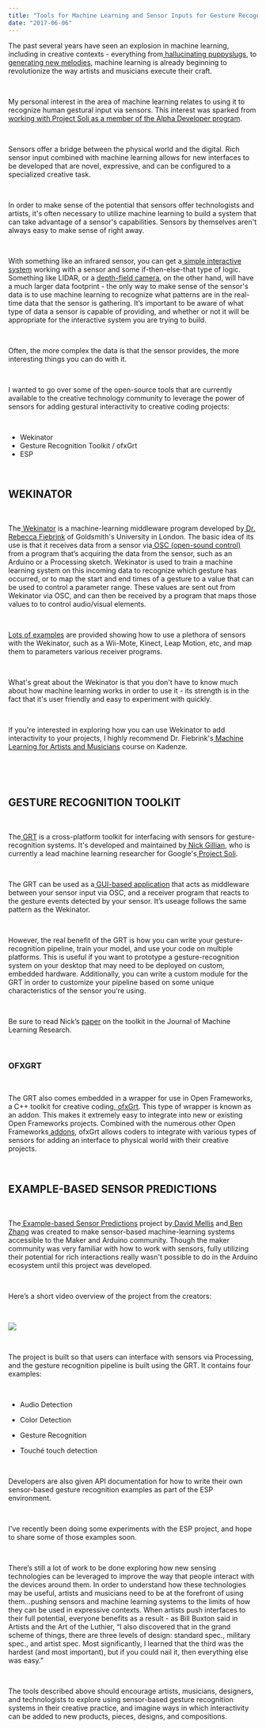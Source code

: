 ```yaml
---
title: "Tools for Machine Learning and Sensor Inputs for Gesture Recognition"
date: "2017-06-06"
---
```


The past several years have seen an explosion in machine learning, including in creative contexts - everything from[ hallucinating puppyslugs](https://research.googleblog.com/2015/06/inceptionism-going-deeper-into-neural.html), to[ generating new melodies](https://magenta.tensorflow.org/welcome-to-magenta), machine learning is already beginning to revolutionize the way artists and musicians execute their craft.

&nbsp;

My personal interest in the area of machine learning relates to using it to recognize human gestural input via sensors. This interest was sparked from [working with Project Soli as a member of the Alpha Developer program](https://www.nickarner.com/project-soli-alpha-developers-program).

&nbsp;

Sensors offer a bridge between the physical world and the digital. Rich sensor input combined with machine learning allows for new interfaces to be developed that are novel, expressive, and can be configured to a specialized creative task.

&nbsp;

In order to make sense of the potential that sensors offer technologists and artists, it's often necessary to utilize machine learning to build a system that can take advantage of a sensor's capabilities. Sensors by themselves aren't always easy to make sense of right away.

&nbsp;

With something like an infrared sensor, you can get a[ simple interactive system](https://github.com/narner/ProximitySensing-With-Chirpino) working with a sensor and some if-then-else-that type of logic. Something like LIDAR, or a [depth-field camera](https://software.intel.com/en-us/realsense/home), on the other hand, will have a much larger data footprint - the only way to make sense of the sensor's data is to use machine learning to recognize what patterns are in the real-time data that the sensor is gathering. It’s important to be aware of what type of data a sensor is capable of providing, and whether or not it will be appropriate for the interactive system you are trying to build.

&nbsp;

Often, the more complex the data is that the sensor provides, the more interesting things you can do with it.

&nbsp;

I wanted to go over some of the open-source tools that are currently available to the creative technology community to leverage the power of sensors for adding gestural interactivity to creative coding projects:

&nbsp;

- Wekinator
- Gesture Recognition Toolkit / ofxGrt
- ESP

&nbsp;

## WEKINATOR

&nbsp;

The[ Wekinator](http://www.wekinator.org/) is a machine-learning middleware program developed by[ Dr. Rebecca Fiebrink](http://www.doc.gold.ac.uk/~mas01rf/Rebecca_Fiebrink_Goldsmiths/welcome.html) of Goldsmith's University in London. The basic idea of its use is that it receives data from a sensor via[ OSC (open-sound control)](http://opensoundcontrol.org/) from a program that’s acquiring the data from the sensor, such as an Arduino or a Processing sketch. Wekinator is used to train a machine learning system on this incoming data to recognize which gesture has occurred, or to map the start and end times of a gesture to a value that can be used to control a parameter range. These values are sent out from Wekinator via OSC, and can then be received by a program that maps those values to to control audio/visual elements.

&nbsp;

[Lots of examples](http://www.wekinator.org/examples/) are provided showing how to use a plethora of sensors with the Wekinator, such as a Wii-Mote, Kinect, Leap Motion, etc, and map them to parameters various receiver programs.

&nbsp;

What's great about the Wekinator is that you don't have to know much about how machine learning works in order to use it - its strength is in the fact that it's user friendly and easy to experiment with quickly.

&nbsp;

If you're interested in exploring how you can use Wekinator to add interactivity to your projects, I highly recommend Dr. Fiebrink's[ Machine Learning for Artists and Musicians](https://www.kadenze.com/courses/machine-learning-for-musicians-and-artists/info) course on Kadenze.

&nbsp;&nbsp;

&nbsp;

## GESTURE RECOGNITION TOOLKIT

&nbsp;

The[ GRT](https://github.com/nickgillian/grt) is a cross-platform toolkit for interfacing with sensors for gesture-recognition systems. It's developed and maintained by[ Nick Gillian](http://nickgillian.com/), who is currently a lead machine learning researcher for Google's[ Project Soli](https://atap.google.com/soli/).

&nbsp;

The GRT can be used as a[ GUI-based application](http://www.nickgillian.com/wiki/pmwiki.php/GRT/GUI) that acts as middleware between your sensor input via OSC, and a receiver program that reacts to the gesture events detected by your sensor. It’s useage follows the same pattern as the Wekinator.

&nbsp;

However, the real benefit of the GRT is how you can write your gesture-recognition pipeline, train your model, and use your code on multiple platforms. This is useful if you want to prototype a gesture-recognition system on your desktop that may need to be deployed on custom, embedded hardware. Additionally, you can write a custom module for the GRT in order to customize your pipeline based on some unique characteristics of the sensor you're using.

&nbsp;

Be sure to read Nick’s [paper](http://jmlr.org/papers/volume15/gillian14a/gillian14a.pdf) on the toolkit in the Journal of Machine Learning Research.

&nbsp;

### OFXGRT

&nbsp;&nbsp;

The GRT also comes embedded in a wrapper for use in Open Frameworks, a C++ toolkit for creative coding,[ ofxGrt](https://github.com/nickgillian/ofxGrt). This type of wrapper is known as an addon. This makes it extremely easy to integrate into new or existing Open Frameworks projects. Combined with the numerous other Open Frameworks[ addons](http://ofxaddons.com/categories), ofxGrt allows coders to integrate with various types of sensors for adding an interface to physical world with their creative projects.

&nbsp;

## EXAMPLE-BASED SENSOR PREDICTIONS

&nbsp;

The[ Example-based Sensor Predictions](https://github.com/damellis/ESP) project by[ David Mellis](http://alumni.media.mit.edu/~mellis/) and[ Ben Zhang](https://www.benzhang.name/) was created to make sensor-based machine-learning systems accessible to the Maker and Arduino community. Though the maker community was very familiar with how to work with sensors, fully utilizing their potential for rich interactions really wasn't possible to do in the Arduino ecosystem until this project was developed.

&nbsp;

Here’s a short video overview of the project from the creators:

&nbsp;

[![](http://img.youtube.com/vi/5nDCG4vkFP0/0.jpg)](http://www.youtube.com/watch?v=5nDCG4vkFP0 "")

&nbsp;

The project is built so that users can interface with sensors via Processing, and the gesture recognition pipeline is built using the GRT. It contains four examples:

&nbsp;

- Audio Detection

- Color Detection

- Gesture Recognition

- Touché touch detection

  &nbsp;

Developers are also given API documentation for how to write their own sensor-based gesture recognition examples as part of the ESP environment.

&nbsp;

I've recently been doing some experiments with the ESP project, and hope to share some of those examples soon.

&nbsp;

There’s still a lot of work to be done exploring how new sensing technologies can be leveraged to improve the way that people interact with the devices around them. In order to understand how these technologies may be useful, artists and musicians need to be at the forefront of using them...pushing sensors and machine learning systems to the limits of how they can be used in expressive contexts. When artists push interfaces to their full potential, everyone benefits as a result - as Bill Buxton said in Artists and the Art of the Luthier, “I also discovered that in the grand scheme of things, there are three levels of design: standard spec., military spec., and artist spec. Most significantly, I learned that the third was the hardest (and most important), but if you could nail it, then everything else was easy.”

&nbsp;

The tools described above should encourage artists, musicians, designers, and technologists to explore using sensor-based gesture recognition systems in their creative practice, and imagine ways in which interactivity can be added to new products, pieces, designs, and compositions.

